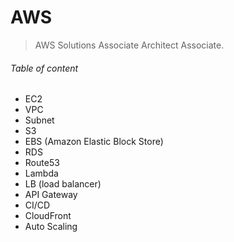# AWS
> AWS Solutions Associate Architect Associate.

######  Table of content
- EC2
- VPC
- Subnet
- S3
- EBS (Amazon Elastic Block Store)
- RDS
- Route53
- Lambda
- LB (load balancer)
- API Gateway
- CI/CD
- CloudFront
- Auto Scaling
